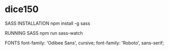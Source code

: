 # dice150

SASS INSTALLATION
npm install -g sass

RUNNING SASS
npm run sass-watch

FONTS
font-family: 'Odibee Sans', cursive;
font-family: 'Roboto', sans-serif;
